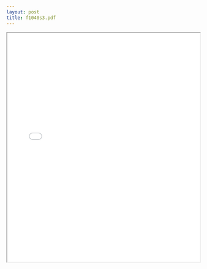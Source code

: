 ```yaml
---
layout: post
title: f1040s3.pdf
---
```


<div class="pdf-container">
<iframe src="/irs.ea/assets/pdfs/f1040s3.pdf" height="600" width="100%" allowFullScreen="true"></iframe>
</div>

